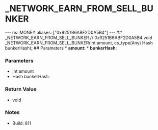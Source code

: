 # _NETWORK_EARN_FROM_SELL_BUNKER

--- ns: MONEY aliases: ["0x9251B6ABF2D0A5B4"] --- ## _NETWORK_EARN_FROM_SELL_BUNKER  // 0x9251B6ABF2D0A5B4 void _NETWORK_EARN_FROM_SELL_BUNKER(int amount, cs_type(Any) Hash bunkerHash);  ## Parameters * **amount**: * **bunkerHash**:

### Parameters
* int amount
* Hash bunkerHash

### Return Value
* void

### Notes
* Build: 811

